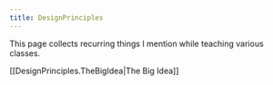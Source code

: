 ```yaml
---
title: DesignPrinciples
---
```

This page collects recurring things I mention while teaching various classes.

[[DesignPrinciples.TheBigIdea|The Big Idea]]